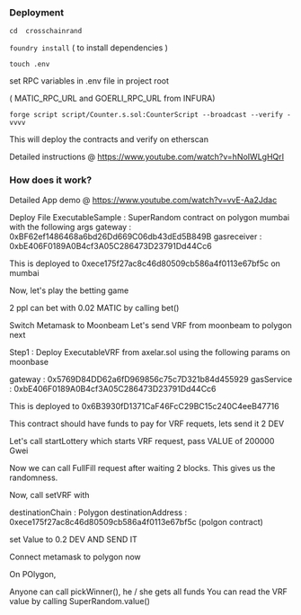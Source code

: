 ### Deployment

```cd  crosschainrand```

```foundry install``` ( to install dependencies )

```touch .env```

 set RPC variables in  .env file in project root 
 
( MATIC_RPC_URL and GOERLI_RPC_URL from INFURA)

```forge script script/Counter.s.sol:CounterScript --broadcast --verify -vvvv ```

This will deploy the contracts and verify on etherscan


Detailed instructions  @ https://www.youtube.com/watch?v=hNoIWLgHQrI

### How does it work?

Detailed App demo @ https://www.youtube.com/watch?v=vvE-Aa2Jdac


Deploy File ExecutableSample : SuperRandom contract on polygon mumbai with the following args
gateway : 0xBF62ef1486468a6bd26Dd669C06db43dEd5B849B
gasreceiver : 0xbE406F0189A0B4cf3A05C286473D23791Dd44Cc6

This is deployed to 0xece175f27ac8c46d80509cb586a4f0113e67bf5c on mumbai

Now, let's play the betting game

2 ppl can bet with 0.02 MATIC by calling bet()


Switch Metamask to Moonbeam
Let's send VRF from moonbeam to polygon next

Step1 : Deploy ExecutableVRF from axelar.sol using the following params on moonbase

gateway : 0x5769D84DD62a6fD969856c75c7D321b84d455929
gasService : 0xbE406F0189A0B4cf3A05C286473D23791Dd44Cc6

This is deployed to 0x6B3930fD1371CaF46FcC29BC15c240C4eeB47716

This contract should have funds to pay for VRF requets, lets send it 2 DEV

Let's call startLottery which starts VRF request, pass VALUE of 200000 Gwei

Now we can call FullFill request after waiting 2 blocks. This gives us the randomness.

Now, call setVRF with 

destinationChain : Polygon
destinationAddress : 0xece175f27ac8c46d80509cb586a4f0113e67bf5c (polgon contract)

set Value to 0.2 DEV AND SEND IT



Connect metamask to polygon now

On POlygon,

Anyone can call pickWinner(), he / she gets all funds
You can read the VRF value by calling SuperRandom.value()





